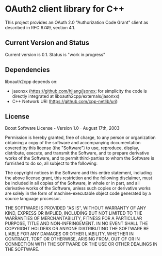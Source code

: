 # OAuth2 client library for C++
This project provides an OAuth 2.0 "Authorization Code Grant" client as described in RFC 6749, section 4.1.

## Current Version and Status
Current version is 0.1.
Status is "work in progress"

## Dependencies

liboauth2cpp depends on:

- jasonxx (https://github.com/hjiang/jsonxx; for simplicity the code is directly integrated at liboauth2cpp/externals/jasonxx)
- C++ Network URI (https://github.com/cpp-netlib/uri)

## License

Boost Software License - Version 1.0 - August 17th, 2003

Permission is hereby granted, free of charge, to any person or organization
obtaining a copy of the software and accompanying documentation covered by
this license (the "Software") to use, reproduce, display, distribute,
execute, and transmit the Software, and to prepare derivative works of the
Software, and to permit third-parties to whom the Software is furnished to
do so, all subject to the following:

The copyright notices in the Software and this entire statement, including
the above license grant, this restriction and the following disclaimer,
must be included in all copies of the Software, in whole or in part, and
all derivative works of the Software, unless such copies or derivative
works are solely in the form of machine-executable object code generated by
a source language processor.

THE SOFTWARE IS PROVIDED "AS IS", WITHOUT WARRANTY OF ANY KIND, EXPRESS OR
IMPLIED, INCLUDING BUT NOT LIMITED TO THE WARRANTIES OF MERCHANTABILITY,
FITNESS FOR A PARTICULAR PURPOSE, TITLE AND NON-INFRINGEMENT. IN NO EVENT
SHALL THE COPYRIGHT HOLDERS OR ANYONE DISTRIBUTING THE SOFTWARE BE LIABLE
FOR ANY DAMAGES OR OTHER LIABILITY, WHETHER IN CONTRACT, TORT OR OTHERWISE,
ARISING FROM, OUT OF OR IN CONNECTION WITH THE SOFTWARE OR THE USE OR OTHER
DEALINGS IN THE SOFTWARE.